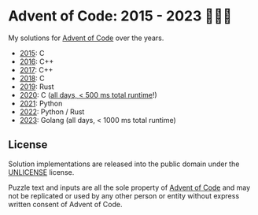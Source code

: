 # Advent of Code: 2015 - 2023 🎄🎅🦌

My solutions for [Advent of Code](https://adventofcode.com) over the years.

- [2015](2015/): C
- [2016](2016/): C++
- [2017](2017/): C++
- [2018](2018/): C
- [2019](2019/): Rust
- [2020](2020/): C ([all days, < 500 ms total runtime](https://dannyvankooten.com/solving-advent-of-code-2020-under-1-second/)!)
- [2021](2021/): Python
- [2022](2022/): Python / Rust
- [2023](2023/): Golang (all days, < 1000 ms total runtime)

## License

Solution implementations are released into the public domain under the [UNLICENSE](UNLICENSE) license.

Puzzle text and inputs are all the sole property of [Advent of Code](https://adventofcode.com/) and may not be replicated or used by any other person or entity without express written consent of Advent of Code.

